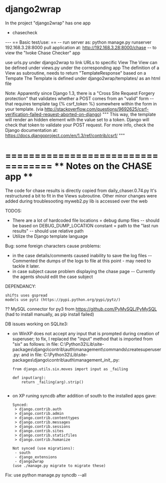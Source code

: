 django2wrap
===========

In the project "django2wrap" has one app
 - chasecheck

--- == Basic test/use: == --
run server as:
	python manage.py runserver 192.168.3.28:8000
pull application at:
	http://192.168.3.28:8000/chase -- to view the "Ivoke Chase Checker" app

use urls.py under django2wrap to link URLs to specific View
The View can be defined under views.py under the corresponding app
The definition of a View as subroutine, needs to return "TemplateResponse" based on a Tempate
The Template is defined under django2wrap/templates/ as an html file

Note:
Apparently since Django 1.3, there is a "Cross Site Request Forgery protection" that validates whether a POST comes from an "valid" form -- that requires template tag {% csrf_token %} somewhere within the form in your template.
(via http://stackoverflow.com/questions/9692625/csrf-verification-failed-request-aborted-on-django)
"""
This way, the template will render an hidden element with the value set to a token. Django will check that token to validate your POST request.
For more info, check the Django documentation at: https://docs.djangoproject.com/en/1.3/ref/contrib/csrf/
"""

==================================
**    Notes on the CHASE app    **
==================================
The code for chase results is directly copied from daily_chaser.0.74.py
It's restructured a bit to fit in the Views subroutine. Other minor changes were added during troublesooting
myweb2.py lib is accessed over the web

TODOS:
 - There are a lot of hardcoded file locations
   = debug dump files -- should be based on DEBUG_DUMP_LOCATION constant
   = path to the "last run results" -- should use relative path
 - Utilize the Django template language
 
 Bug: some foreign characters cause problems:
  - in the case details/comments caused inability to save the log files -- 
    Commented the dumps of the logs to file at this point - may need to tackle it later.
  - in case subject cause problem displaying the chase page -- 
    Currently the agents should edit the case subject

DEPENDANCY:

	shifts uses gspread
	models use pytz (https://pypi.python.org/pypi/pytz/)
  ?? MySQL connector for py3 from https://github.com/PyMySQL/PyMySQL (had to install manually, as pip install failed)

	
DB issues working on SQLite3:
 - on WinXP does not accept any input that is prompted during creation of superuser;
    to fix, I replaced the "input" method that is imported from "six" as follows:
      in file:       C:\Python32\Lib\site-packages\django\contrib\auth\management\commands\createsuperuser.py:
      and in file:   C:\Python32\Lib\site-packages\django\contrib\auth\management\__init__.py:
      ```
      from django.utils.six.moves import input as _failing

      def input(arg):
          return _failing(arg).strip()
      

 - on XP runing syncdb after addition of south to the installed apps gave:
      ```
      Synced:
       > django.contrib.auth
       > django.contrib.admin
       > django.contrib.contenttypes
       > django.contrib.messages
       > django.contrib.sessions
       > django.contrib.sites
       > django.contrib.staticfiles
       > django.contrib.humanize

      Not synced (use migrations):
       - south
       - django_extensions
       - django2wrap
      (use ./manage.py migrate to migrate these)
 Fix: use
      python manage.py syncdb --all

